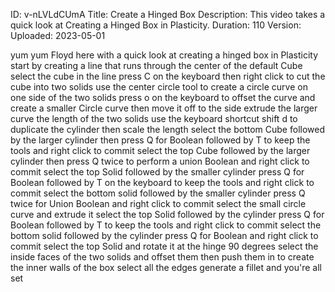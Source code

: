 ID: v-nLVLdCUmA
Title: Create a Hinged Box
Description: This video takes a quick look at Creating a Hinged Box in Plasticity.
Duration: 110
Version: 
Uploaded: 2023-05-01

yum yum
Floyd here with a quick look at creating
a hinged box in Plasticity start by
creating a line that runs through the
center of the default Cube select the
cube in the line press C on the keyboard
then right click to cut the cube into
two solids use the center circle tool to
create a circle curve on one side of the
two solids press o on the keyboard to
offset the curve and create a smaller
Circle curve then move it off to the
side extrude the larger curve the length
of the two solids use the keyboard
shortcut shift d to duplicate the
cylinder then scale the length
select the bottom Cube followed by the
larger cylinder then press Q for Boolean
followed by T to keep the tools and
right click to commit select the top
Cube followed by the larger cylinder
then press Q twice to perform a union
Boolean and right click to commit
select the top Solid followed by the
smaller cylinder press Q for Boolean
followed by T on the keyboard to keep
the tools and right click to commit
select the bottom solid followed by the
smaller cylinder press Q twice for Union
Boolean and right click to commit select
the small circle curve and extrude it
select the top Solid followed by the
cylinder press Q for Boolean followed by
T to keep the tools and right click to
commit select the bottom solid followed
by the cylinder press Q for Boolean and
right click to commit select the top
Solid and rotate it at the hinge 90
degrees
select the inside faces of the two
solids and offset them then push them in
to create the inner walls of the box
select all the edges generate a fillet
and you're all set